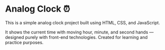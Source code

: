 # Analog Clock ⏰

This is a simple analog clock project built using HTML, CSS, and JavaScript.

It shows the current time with moving hour, minute, and second hands — designed purely with front-end technologies. Created for learning and practice purposes.
